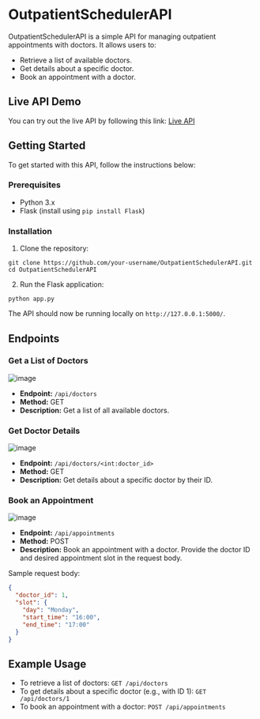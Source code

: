 

# OutpatientSchedulerAPI

OutpatientSchedulerAPI is a simple API for managing outpatient appointments with doctors. It allows users to:

- Retrieve a list of available doctors.
- Get details about a specific doctor.
- Book an appointment with a doctor.

## Live API Demo

You can try out the live API by following this link: [Live API](https://outpatientschedulerapi-03cx.onrender.com/)

## Getting Started

To get started with this API, follow the instructions below:

### Prerequisites

- Python 3.x
- Flask (install using `pip install Flask`)

### Installation

1. Clone the repository:

```shell
git clone https://github.com/your-username/OutpatientSchedulerAPI.git
cd OutpatientSchedulerAPI
```

2. Run the Flask application:

```shell
python app.py
```

The API should now be running locally on `http://127.0.0.1:5000/`.

## Endpoints

### Get a List of Doctors  
![image](https://github.com/thakurdiwakar/OutpatientSchedulerAPI/assets/76618190/39948684-293e-4822-8dfb-85b292c1d4c2)

- **Endpoint:** `/api/doctors`
- **Method:** GET
- **Description:** Get a list of all available doctors.


### Get Doctor Details

![image](https://github.com/thakurdiwakar/OutpatientSchedulerAPI/assets/76618190/aeefb23a-3236-40ec-aa3d-a1b75a332654)

- **Endpoint:** `/api/doctors/<int:doctor_id>`
- **Method:** GET
- **Description:** Get details about a specific doctor by their ID.

### Book an Appointment

![image](https://github.com/thakurdiwakar/OutpatientSchedulerAPI/assets/76618190/9ac6ddc4-f8e0-457b-99b1-cd92c69fba61)



- **Endpoint:** `/api/appointments`
- **Method:** POST
- **Description:** Book an appointment with a doctor. Provide the doctor ID and desired appointment slot in the request body.

Sample request body:

```json
{
  "doctor_id": 1,
  "slot": {
    "day": "Monday",
    "start_time": "16:00",
    "end_time": "17:00"
  }
}
```

## Example Usage

- To retrieve a list of doctors: `GET /api/doctors`
- To get details about a specific doctor (e.g., with ID 1): `GET /api/doctors/1`
- To book an appointment with a doctor: `POST /api/appointments`



